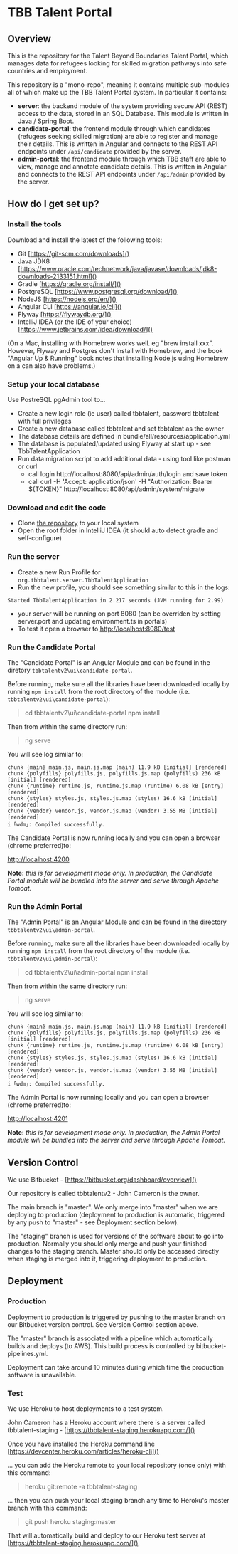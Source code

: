 # TBB Talent Portal #

## Overview ##

This is the repository for the Talent Beyond Boundaries Talent Portal, which manages data 
for refugees looking for skilled migration pathways into safe countries and employment. 
 
This repository is a "mono-repo", meaning it contains multiple sub-modules all of which 
make up the TBB Talent Portal system. In particular it contains: 

- **server**: the backend module of the system providing secure API (REST) access to the 
data, stored in an SQL Database. This module is written in Java / Spring Boot.
- **candidate-portal**: the frontend module through which candidates (refugees seeking skilled 
migration) are able to register and manage their details. This is written in Angular and connects 
to the REST API endpoints under `/api/candidate` provided by the server. 
- **admin-portal**: the frontend module through which TBB staff are able to view, manage and annotate 
candidate details. This is written in Angular and connects to the REST API endpoints under 
`/api/admin` provided by the server.
     
## How do I get set up? ##

### Install the tools ###

Download and install the latest of the following tools: 

- Git [https://git-scm.com/downloads]()
- Java JDK8 [https://www.oracle.com/technetwork/java/javase/downloads/jdk8-downloads-2133151.html]()
- Gradle [https://gradle.org/install/]()
- PostgreSQL [https://www.postgresql.org/download/]()
- NodeJS [https://nodejs.org/en/]()
- Angular CLI [https://angular.io/cli]()
- Flyway [https://flywaydb.org/]()
- IntelliJ IDEA (or the IDE of your choice) [https://www.jetbrains.com/idea/download/]()

(On a Mac, installing with Homebrew works well. eg "brew install xxx". 
However, Flyway and Postgres don't install with Homebrew, and the book 
"Angular Up & Running" book notes that installing Node.js using Homebrew on a 
can also have problems.)

### Setup your local database ###

Use PostreSQL pgAdmin tool to...

- Create a new login role (ie user) called tbbtalent, password tbbtalent with 
full privileges
- Create a new database called tbbtalent and set tbbtalent as the owner
- The database details are defined in bundle/all/resources/application.yml
- The database is populated/updated using Flyway at start up - see TbbTalentApplication
- Run data migration script to add additional data - using tool like postman or curl 
  - call login http://localhost:8080/api/admin/auth/login
 and save token 
   - call curl -H 'Accept: application/json' -H "Authorization: Bearer ${TOKEN}" http://localhost:8080/api/admin/system/migrate
### Download and edit the code ###

- Clone [the repository](https://bitbucket.org/johncameron/tbbtalentv2/src/master/) to your local system
- Open the root folder in IntelliJ IDEA (it should auto detect gradle and self-configure)

### Run the server ###

- Create a new Run Profile for `org.tbbtalent.server.TbbTalentApplication`
- Run the new profile, you should see something similar to this in the logs: 
```
Started TbbTalentApplication in 2.217 seconds (JVM running for 2.99)
```
- your server will be running on port 8080 
(can be overriden by setting server.port and updating environment.ts in portals)
- To test it open a browser to [http://localhost:8080/test]()


### Run the Candidate Portal ###

The "Candidate Portal" is an Angular Module and can be found in the diretory `tbbtalentv2\ui\candidate-portal`.

Before running, make sure all the libraries have been downloaded locally by running `npm install` from the root 
directory of the module (i.e. `tbbtalentv2\ui\candidate-portal`):

> cd tbbtalentv2\ui\candidate-portal
> npm install 

Then from within the same directory run: 

> ng serve

You will see log similar to: 

```
chunk {main} main.js, main.js.map (main) 11.9 kB [initial] [rendered]
chunk {polyfills} polyfills.js, polyfills.js.map (polyfills) 236 kB [initial] [rendered]
chunk {runtime} runtime.js, runtime.js.map (runtime) 6.08 kB [entry] [rendered]
chunk {styles} styles.js, styles.js.map (styles) 16.6 kB [initial] [rendered]
chunk {vendor} vendor.js, vendor.js.map (vendor) 3.55 MB [initial] [rendered]
i ｢wdm｣: Compiled successfully.
```

The Candidate Portal is now running locally and you can open a browser (chrome preferred)to: 

[http://localhost:4200]()


__Note:__ _this is for development mode only. In production, the Candidate Portal module will be bundled 
into the server and serve through Apache Tomcat._  


### Run the Admin Portal ###


The "Admin Portal" is an Angular Module and can be found in the directory `tbbtalentv2\ui\admin-portal`.

Before running, make sure all the libraries have been downloaded locally by running `npm install` from the root 
directory of the module (i.e. `tbbtalentv2\ui\admin-portal`):

> cd tbbtalentv2\ui\admin-portal
> npm install 

Then from within the same directory run: 

> ng serve

You will see log similar to: 

```
chunk {main} main.js, main.js.map (main) 11.9 kB [initial] [rendered]
chunk {polyfills} polyfills.js, polyfills.js.map (polyfills) 236 kB [initial] [rendered]
chunk {runtime} runtime.js, runtime.js.map (runtime) 6.08 kB [entry] [rendered]
chunk {styles} styles.js, styles.js.map (styles) 16.6 kB [initial] [rendered]
chunk {vendor} vendor.js, vendor.js.map (vendor) 3.55 MB [initial] [rendered]
i ｢wdm｣: Compiled successfully.
```

The Admin Portal is now running locally and you can open a browser (chrome preferred)to: 

[http://localhost:4201]()


__Note:__ _this is for development mode only. In production, the Admin Portal module will be bundled 
into the server and serve through Apache Tomcat._ 

## Version Control ##

We use Bitbucket - [https://bitbucket.org/dashboard/overview]()

Our repository is called tbbtalentv2 - John Cameron is the owner.

The main branch is "master". We only merge into "master" when we are deploying
to production (deployment to production is automatic, triggered by any push
to "master" - see Deployment section below).

The "staging" branch is used for versions of the software about to go into
production. Normally you should only merge and push your finished changes
to the staging branch. Master should only be accessed directly when staging
is merged into it, triggering deployment to production. 

## Deployment ##

### Production ###
Deployment to production is triggered by pushing to the master branch on our
Bitbucket version control. See Version Control section above.

The "master" branch is associated with a pipeline which automatically builds
and deploys (to AWS). This build process is controlled by 
bitbucket-pipelines.yml.

Deployment can take around 10 minutes during which time the production software
is unavailable.

### Test ###
We use Heroku to host deployments to a test system.

John Cameron has a Heroku account where there is a server called 
tbbtalent-staging - [https://tbbtalent-staging.herokuapp.com/]()


Once you have installed the Heroku command line 
[https://devcenter.heroku.com/articles/heroku-cli]()
 
... you can add the Heroku remote to your local repository (once only) with 
this command:

> heroku git:remote -a tbbtalent-staging
  
... then you can push your local staging branch any time to Heroku's master branch 
with this command:

> git push heroku staging:master

That will automatically build and deploy to our Heroku test server at
[https://tbbtalent-staging.herokuapp.com/]().

 

